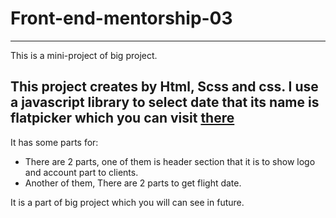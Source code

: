 # Front-end-mentorship-03
------------------
This is a mini-project of big project.

This project creates by Html, Scss and css.
I use a javascript library to select date that its name is flatpicker which you can visit [there](https://flatpickr.js.org/)
-----------------

It has some parts for:
- There are 2 parts, one of them is header section that it is to show logo and account part to clients.
- Another of them, There are 2 parts to get flight date.

It is a part of big project which you will can see in future.

